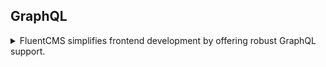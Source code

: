 

## **GraphQL**

<details><summary>FluentCMS simplifies frontend development by offering robust GraphQL support.</summary>

### Accessing the GraphQL IDE
To get started, launch the web application and navigate to `/graph`. You can also try our [online demo](https://fluent-cms-admin.azurewebsites.net/graph).

### Singular vs. List Queries
For each entity in FluentCMS, two types of GraphQL queries are automatically generated:
- `<entityName>`: Returns a singular response.
- `<entityNameList>`: Returns a list of responses.

#### Examples:
**Single Course Query**
```graphql
{
  course {
    id
    name
  }
}
```
[Try it here](https://fluent-cms-admin.azurewebsites.net/graph?query=%7B%0A%20%20course%7B%0A%20%20%20%20id%2C%0A%20%20%20%20name%0A%20%20%7D%0A%7D%0A)

**List of Courses Query**
```graphql
{
  courseList {
    id
    name
  }
}
```
[Try it here](https://fluent-cms-admin.azurewebsites.net/graph?query=%7B%0A%20%20courseList%7B%0A%20%20%20%20id%2C%0A%20%20%20%20name%0A%20%20%7D%0A%7D%0A)

### Field Selection
You can query specific fields of the current entity and related entities.

**Example Query:**
```graphql
{
  courseList{
    id
    name
    teacher{
      id
      firstname
      lastname
      skills{
        id
        name
      }
    }
    materials{
      id,
      name
    }
  }
}
```
[Try it here](https://fluent-cms-admin.azurewebsites.net/graph?query=%7B%0A%20%20courseList%7B%0A%20%20%20%20id%0A%20%20%20%20name%0A%20%20%20%20teacher%7B%0A%20%20%20%20%20%20id%0A%20%20%20%20%20%20firstname%0A%20%20%20%20%20%20lastname%0A%20%20%20%20%20%20skills%7B%0A%20%20%20%20%20%20%20%20id%0A%20%20%20%20%20%20%20%20name%0A%20%20%20%20%20%20%7D%0A%20%20%20%20%7D%0A%20%20%20%20materials%7B%0A%20%20%20%20%20%20id%2C%0A%20%20%20%20%20%20name%0A%20%20%20%20%7D%0A%20%20%7D%0A%7D%0A)

### Filtering Results - `in` Match
FluentCMS supports `in` filters using scalar values or lists.

**Match one value example Query:**
```graphql
{
  courseList(idSet: 5) {
    id
    name
  }
}
```
[Try it here](https://fluent-cms-admin.azurewebsites.net/graph?query=%7B%0A%20%20courseList(idSet%3A5)%7B%0A%20%20%20%20id%2C%0A%20%20%20%20name%0A%20%20%7D%0A%7D%0A)

**Match list example Query:**
```graphql
{
  courseList(idSet:[5,7]){
    id,
    name
  }
}
```
[Try it here](https://fluent-cms-admin.azurewebsites.net/graph?query=%7B%0A%20%20courseList(idSet%3A%5B5%2C7%5D)%7B%0A%20%20%20%20id%2C%0A%20%20%20%20name%0A%20%20%7D%0A%7D%0A)

### Filtering Result - specify match
In the following example filtering `id > 3 and id < 5`
```graphql
{
  courseList(id:{matchType:matchAll,gt:5,lt:15}){
    id,
    name
  }
}
```
[Try it here](https://fluent-cms-admin.azurewebsites.net/graph?query=%7B%0A%20%20courseList(id%3A%7BmatchType%3AmatchAll%2Cgt%3A5%2Clt%3A15%7D)%7B%0A%20%20%20%20id%2C%0A%20%20%20%20name%0A%20%20%7D%0A%7D%0A)


### Sorting Result 
Sorting by a single field
```
{
  courseList(sort:nameDesc){
    id,
    name
  }
}
```
[Try it here](https://fluent-cms-admin.azurewebsites.net/graph?query=%7B%0A%20%20courseList(sort%3AnameDesc)%7B%0A%20%20%20%20id%2C%0A%20%20%20%20name%0A%20%20%7D%0A%7D%0A)

Sorting by multiple fields
```
{
  courseList(sort:[level,id]){
    id,
    level
    name
  }
}
```
[Try it here](https://fluent-cms-admin.azurewebsites.net/graph?query=%7B%0A%20%20courseList(sort%3A%5Blevel%2Cid%5D)%7B%0A%20%20%20%20id%2C%0A%20%20%20%20level%0A%20%20%20%20name%0A%20%20%7D%0A%7D%0A)

### Pagination
Pagination on root field
```

```

Explore the power of FluentCMS GraphQL and streamline your development workflow!



#### 3. Limit
The query's `Page Size` property sets to `Limit clause`.
#### 4. Sorts
Sorts define the `order by` clause. Sorting can be applied to the main entity or related entities, e.g., below settings corresponds to:

```
select * from course left join teachers 
  on course.teacher = teachers.id
  order by teacher.firstname asc, course.id desc
```

```json
{
  "sorts": [
    {
      "fieldName": "teacher.firstname",
      "order": "Asc"
    },
    {
      "fieldName": "id",
      "order": "Desc"
    }
  ]
}
```

#### 5. Filter
Filter settings define the `WHERE` clause to control which data is retrieved.
- **fieldName**: Specifies a column in either the main entity or a related entity.
- **operator**: `and` requires all constraints to match, while `or` matches any single constraint.
- **constraints**:
  - **match**: Defines how to match values, such as `in` or `startWith`.
  - **value**: Can be hardcoded within the query or passed as a query string parameter.   
  For example, `qs.course_id` pulls the ID from the query string parameter `course_id`, where the prefix `qs.` indicates that the value comes from the query string.  
  Example API call: `/api/queries/<query-name>/one?course_id=3`  
  SQL equivalent: `SELECT * FROM courses WHERE id = 3`  
- **omitFail**: If the query string does not contain a specific constraint value, this option omits the filter. In the example below, if `skill_id` and `material_id` are not provided, FluentCMS ignores these filters.

```json
{
  "filters": [
    {
      "fieldName": "id",
      "operator": "and",
      "omitFail": true,
      "constraints": [
        {
          "match": "in",
          "value": "qs.course_id"
        }
      ]
    },
    {
      "fieldName": "materials.id",
      "operator": "and",
      "omitFail": true,
      "constraints": [
        {
          "match": "in",
          "value": "qs.material_id"
        }
      ]
    },
    {
      "fieldName": "teacher.skills.id",
      "operator": "and",
      "omitFail": true,
      "constraints": [
        {
          "match": "in",
          "value": "qs.skill_id"
        }
      ]
    }
  ]
}
```

#### 6. Join
When sorting or filtering by related entities, FluentCMS joins the relevant tables. For example, with `course` as the main entity and a filter like `teacher.skills.id`, FluentCMS will join these tables:

```
FROM "courses"
LEFT JOIN "teachers" AS "teacher" ON "courses"."teacher" = "teacher"."id"
LEFT JOIN "skill_teacher" AS "skills_skill_teacher" ON "teacher"."id" = "teacher_skills_skill_teacher"."teacher_id"
LEFT JOIN "skills" AS "teacher_skills" ON "teacher_skills_skill_teacher"."skill_id" = "teacher_skills"."id"
```

### Subfield

Subfields in GraphQL are useful for querying complex data structures and handling relationships between entities. For example, when querying for a list of courses, each course could include a nested `teacher` object. Within the `teacher`, additional subfields like `firstname`, `lastname`, and `bio` can be queried. Each level of nesting defines a new layer of subfields.

```graphql
{
    id
    name
    teacher {
        firstname
        lastname
        bio
        skills {
            name
            years
        }
    }
}
```

With FluentCMS, you can add `filter`, `sort`, `offset`, and `limit` options to subfields, allowing for even more control over returned data.

#### Filter in Subfields

Filtering can be specified in three forms:

1. **`fieldName:value` format**

   ```graphql
   firstname
   lastname
   skills(years: 3) {
       name
       years
   }
   ```

   Here, the argument `years: 3` for the `skills` subfield generates a query with a `WHERE` clause equivalent to `years = 3`.

2. **`fieldName: { match: value }` format**

   ```graphql
   firstname
   lastname
   skills(years: { gt: 3 }) {
       name
       years
   }
   ```

   Using `years: { gt: 3 }` as an argument for the `skills` subfield generates a `WHERE` clause `years > 3`.

3. **Advanced filter with multiple conditions**

   ```graphql
   firstname
   lastname
   skills(years: { equals: 3, equals: 4, operator: or }) {
       name
       years
   }
   ```

   With `years: { equals: 3, equals: 4, operator: or }`, the query service generates a `WHERE` clause `years = 3 OR years = 4`.

#### Sort in subfields

Sort arguments can be provided in two forms:

1. **Simple sort by field**

   ```graphql
   firstname
   lastname
   skills(years: 3, sort: years) {
       name
       years
   }
   ```

   With `sort: years`, the query service generates an `ORDER BY` clause like `ORDER BY years`.

2. **Sort by multiple fields and directions**

   ```graphql
   firstname
   lastname
   skills(years: 3, sort: { years: desc, name: asc }) {
       name
       years
   }
   ```

   Here, `sort: { years: desc, name: asc }` generates an `ORDER BY` clause `ORDER BY years DESC, name ASC`.

#### Offset and Limit in subfields

`offset` and `limit` can be passed as query string parameters to control pagination. For instance, calling `/api/queries/teacher` might return a set of results:

```json
[
  {
    "id": 3,
    "firstname": "Jane",
    "lastname": "Debuggins",
    "skills": [
      {
        "id": 13,
        "name": "Html",
        "years": 7,
        "teacher_id": 3,
        "cursor": "eyJ5ZWFycyI6NywiaWQiOjEzLCJzb3VyY2VJZCI6M30"
      },
      {
        "id": 2,
        "name": "C#",
        "years": 5,
        "teacher_id": 3,
        "cursor": null
      },
      {
        "id": 15,
        "name": "Database",
        "years": 4,
        "teacher_id": 3,
        "cursor": null
      },
      {
        "id": 1,
        "name": "C++",
        "years": 3,
        "teacher_id": 3,
        "cursor": "eyJ5ZWFycyI6MywiaWQiOjEsInNvdXJjZUlkIjozfQ"
      }
    ],
    "hasPreviousPage": false,
    "cursor": "eyJpZCI6M30"
  }
]
```

Calling `/api/queries/teacher?skills.limit=2&skills.offset=1` retrieves the second and third skills in the list:

```json
[
  {
    "id": 3,
    "firstname": "Jane",
    "lastname": "Debuggins",
    "skills": [
      {
        "id": 2,
        "name": "C#",
        "years": 5,
        "teacher_id": 3,
        "hasPreviousPage": false,
        "cursor": "eyJ5ZWFycyI6NSwiaWQiOjIsInNvdXJjZUlkIjozfQ"
      },
      {
        "id": 15,
        "name": "Database",
        "years": 4,
        "teacher_id": 3,
        "hasNextPage": true,
        "cursor": "eyJ5ZWFycyI6NCwiaWQiOjE1LCJzb3VyY2VJZCI6M30"
      }
    ],
    "hasPreviousPage": false,
    "cursor": "eyJpZCI6M30"
  }
]
```
#### Paginating subfields

Calling `/api/queries/teacher/part/skills?last=<cursor>` retrieves the records after the third skill.
```json
[
  {
    "id": 15,
    "name": "Database",
    "years": 4,
    "teacher_id": 3,
    "hasPreviousPage": true,
    "cursor": "eyJ5ZWFycyI6NCwiaWQiOjE1LCJzb3VyY2VJZCI6M30"
  },
  {
    "id": 1,
    "name": "C++",
    "years": 3,
    "teacher_id": 3,
    "hasNextPage": false,
    "cursor": "eyJ5ZWFycyI6MywiaWQiOjEsInNvdXJjZUlkIjozfQ"
  }
]
```
This setup allows precise control over filtering, sorting, and paginating nested data in FluentCMS.


### Query Endpoints

Each query has three corresponding endpoints:

- **List**: `/api/queries/<query-name>` retrieves a paginated list.
The example response is, if this page has previous page, the `hasPreviousPage` is set to ture. if the page has next page,
the `hasNextPage` is set to true. 

```json
[
  {
    "name": "The Art of Pizza Making",
    "id": 23,
    "hasPreviousPage": false,
    "cursor": "eyJpZCI6MjJ9"
  },
  {
    "name": "Functional Programming",
    "id": 22
  },
  {
    "id": 21,
    "name": "Functional Programming",
    "hasPreviousPage": true,
    "cursor": "eyJpZCI6M30"
  }
]
```
The cursor field value of the two edge items is used to fetch the next or previous page.
  - To view the next page: `/api/queries/<query-name>?last=<cursor>`
  - To view the previous page: `/api/queries/<query-name>?first=<cursor>`

`sorts` was applied when retrieving next page or previous page.


- **Single Record**: `/api/queries/<query-name>/one` returns the first record.
  - Example: `/api/queries/<query-name>/one?id=***`

- **Multiple Records**: `/api/queries/<query-name>/many` returns multiple records.
  - Example: `/api/queries/<query-name>/many?id=1&id=2&id=3`

If the number of IDs exceeds the page size, only the first set will be returned.

</details>